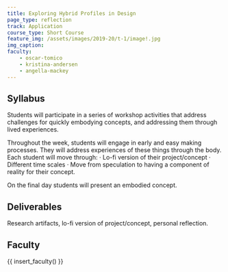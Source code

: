 ```yaml
---
title: Exploring Hybrid Profiles in Design
page_type: reflection
track: Application
course_type: Short Course
feature_img: /assets/images/2019-20/t-1/image!.jpg
img_caption: 
faculty: 
    - oscar-tomico
    - kristina-andersen
    - angella-mackey
---
```


## Syllabus 

Students will participate in a series of workshop activities that address challenges for quickly embodying concepts, and addressing them through lived experiences.

Throughout the week, students will engage in early and easy making processes. They will address experiences of these things through the body. Each student will move through: · Lo-fi version of their project/concept · Different time scales · Move from speculation to having a component of reality for their concept.

On the final day students will present an embodied concept.


## Deliverables

Research artifacts, lo-fi version of project/concept, personal reflection.

## Faculty

{{ insert_faculty() }}

